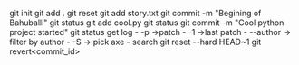 git init
git add .
git reset
git add story.txt
git commit -m "Begining of Bahuballi"
git status
git add cool.py
git status
git commit -m "Cool python project started"
git status
get log 
    - -p ->patch
    - -1 ->last patch
    - --author -> filter by author
    - -S -> pick axe - search
git reset --hard HEAD~1
git revert<commit_id>